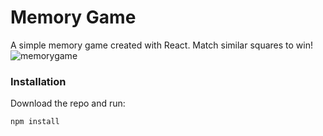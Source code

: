 # Memory Game
A simple memory game created with React. Match similar squares to win!
![memorygame](https://user-images.githubusercontent.com/52731744/163497395-5efcfbc8-d5e2-4b84-b0b6-1d27cf31abe7.gif)


### Installation
Download the repo and run: 
```
npm install
```
